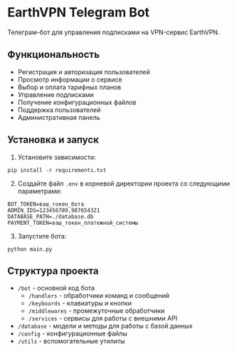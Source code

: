 # EarthVPN Telegram Bot

Телеграм-бот для управления подписками на VPN-сервис EarthVPN.

## Функциональность

- Регистрация и авторизация пользователей
- Просмотр информации о сервисе
- Выбор и оплата тарифных планов
- Управление подписками
- Получение конфигурационных файлов
- Поддержка пользователей
- Административная панель

## Установка и запуск

1. Установите зависимости:
```
pip install -r requirements.txt
```

2. Создайте файл `.env` в корневой директории проекта со следующими параметрами:
```
BOT_TOKEN=ваш_токен_бота
ADMIN_IDS=123456789,987654321
DATABASE_PATH=./database.db
PAYMENT_TOKEN=ваш_токен_платежной_системы
```

3. Запустите бота:
```
python main.py
```

## Структура проекта

- `/bot` - основной код бота
  - `/handlers` - обработчики команд и сообщений
  - `/keyboards` - клавиатуры и кнопки
  - `/middlewares` - промежуточные обработчики
  - `/services` - сервисы для работы с внешними API
- `/database` - модели и методы для работы с базой данных
- `/config` - конфигурационные файлы
- `/utils` - вспомогательные утилиты 